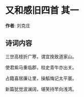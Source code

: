 # 又和感旧四首  其一

**作者**: 刘克庄

## 诗词内容

三世高枝折广寒，谓宜挽致道家山。

使君紫马重临郡，柱史青牛亦出关。

占籍喜居廉让里，操觚悔记太平寰。

新篇犹觉波澜阔，堪笑持竿向浅湾。

